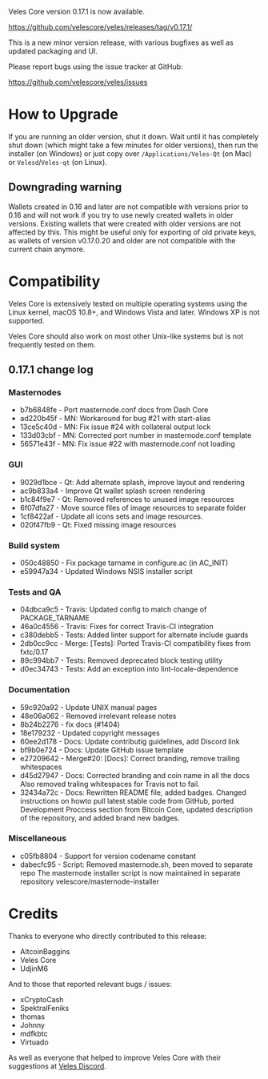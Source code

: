 Veles Core version 0.17.1 is now available.

  <https://github.com/velescore/veles/releases/tag/v0.17.1/>

This is a new minor version release, with various bugfixes
as well as updated packaging and UI.

Please report bugs using the issue tracker at GitHub:

  <https://github.com/velescore/veles/issues>

How to Upgrade
==============

If you are running an older version, shut it down. Wait until it has completely
shut down (which might take a few minutes for older versions), then run the
installer (on Windows) or just copy over `/Applications/Veles-Qt` (on Mac)
or `Velesd`/`Veles-qt` (on Linux).

Downgrading warning
-------------------

Wallets created in 0.16 and later are not compatible with versions prior to 0.16
and will not work if you try to use newly created wallets in older versions. Existing
wallets that were created with older versions are not affected by this. This might
be useful only for exporting of old private keys, as wallets of version v0.17.0.20
and older are not compatible with the current chain anymore.

Compatibility
==============

Veles Core is extensively tested on multiple operating systems using
the Linux kernel, macOS 10.8+, and Windows Vista and later. Windows XP is not supported.

Veles Core should also work on most other Unix-like systems but is not
frequently tested on them.

0.17.1 change log
------------------

### Masternodes
- b7b6848fe - Port masternode.conf docs from Dash Core
- ad220b45f - MN: Workaround for bug #21 with start-alias
- 13ce5c40d - MN: Fix issue #24 with collateral output lock
- 133d03cbf - MN: Corrected port number in masternode.conf template
- 56571e43f - MN: Fix issue #22 with masternode.conf not loading

### GUI
- 9029d1bce - Qt: Add alternate splash, improve layout and rendering
- ac9b833a4 - Improve Qt wallet splash screen rendering
- b1c84f9e7 - Qt: Removed references to unused image resources
- 6f07dfa27 - Move source files of image resources to separate folder
- 1cf8422af - Update all icons sets and image resources.
- 020f47fb9 - Qt: Fixed missing image resources

### Build system
- 050c48850 - Fix package tarname in configure.ac (in AC_INIT)
- e59947a34 - Updated Windows NSIS installer script

### Tests and QA
- 04dbca9c5 - Travis: Updated config to match change of PACKAGE_TARNAME
- 46a0c4556 - Travis: Fixes for correct Travis-CI integration
- c380debb5 - Tests: Added linter support for alternate include guards
- 2db0cc9cc - Merge: [Tests]: Ported Travis-CI compatibility fixes from fxtc/0.17
- 89c994bb7 - Tests: Removed deprecated block testing utility
- d0ec34743 - Tests: Add an exception into lint-locale-dependence

### Documentation
- 59c920a92 - Update UNIX manual pages
- 48e06a062 - Removed irrelevant release notes
- 8b24b2276 - fix docs (#1404)
- 18e179232 - Updated copyright messages
- 60ee2d178 - Docs: Update contributig guidelines, add Discord link
- bf9b0e724 - Docs: Update GitHub issue template
- e27209642 - Merge#20: [Docs]: Correct branding, remove trailing whitespaces
- d45d27947 - Docs: Corrected branding and coin name in all the docs Also removed traling whitespaces for Travis not to fail.
- 32434a72c - Docs: Rewritten README file, added badges. Changed instructions on howto pull latest stable code from GitHub, ported Development Proccess section from Bitcoin Core, updated description of the repository, and added brand new badges.

### Miscellaneous
- c05fb8804 - Support for version codename constant
- dabecfc95 - Script: Removed masternode.sh, been moved to separate repo The masternode installer script is now maintained in separate repository velescore/masternode-installer


Credits
=======

Thanks to everyone who directly contributed to this release:

- AltcoinBaggins
- Veles Core
- UdjinM6


And to those that reported relevant bugs / issues:

- xCryptoCash
- SpektralFeniks
- thomas
- Johnny
- mdfkbtc
- Virtuado

As well as everyone that helped to improve Veles Core with their suggestions at [Veles Discord](https://discord.gg/rXgH6Qn).
